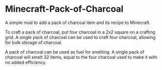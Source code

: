 # Minecraft-Pack-of-Charcoal
A simple mod to add a pack of charcoal item and its recipe to Minecraft.

To craft a pack of charcoal, put four charcoal in a 2x2 square on a crafting grid.
A single pack of charcoal can be used to craft four charcoal, allowing for bulk storage of charcoal.

A pack of charcoal can be used as fuel for smelting.
A single pack of charcoal will smelt 32 items, equal to the four charcoal used to make it with no added efficiency.
